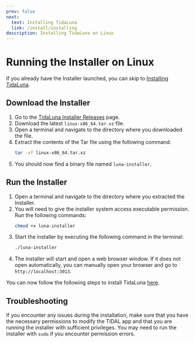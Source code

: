 ```yaml
---
prev: false
next:
  text: Installing TidaLuna
  link: /install/installing
description: Installing TidaLuna on Linux
---
```


# Running the Installer on Linux

If you already have the Installer launched, you can skip to [Installing TidaLuna](/install/installing).

## Download the Installer

1. Go to the [TidaLuna Installer Releases](https://github.com/jxnxsdev/TidaLuna-Installer/releases/latest) page.
2. Download the latest `linux-x86_64.tar.xz` file.
3. Open a terminal and navigate to the directory where you downloaded the file.
4. Extract the contents of the Tar file using the following command:
   ```bash
   tar -xf linux-x86_64.tar.xz
   ```
5. You should now find a binary file named `luna-installer`.

## Run the Installer

1. Open a terminal and navigate to the directory where you extracted the Installer.
2. You will need to give the installer system access executable permission. Run the following commands:
   ```bash
   chmod +x luna-installer
   ```
3. Start the installer by executing the following command in the terminal:
   ```bash
   ./luna-installer
   ```
4. The installer will start and open a web browser window. If it does not open automatically, you can manually open your browser and go to `http://localhost:3013`.

You can now follow the following steps to install TidaLuna [here](/install/installing).

## Troubleshooting

If you encounter any issues during the installation, make sure that you have the necessary permissions to modify the TIDAL app and that you are running the installer with sufficient privileges. You may need to run the installer with `sudo` if you encounter permission errors.
